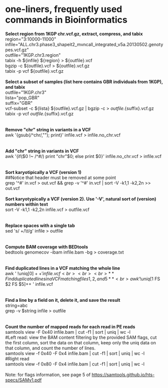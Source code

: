 # one-liners, frequently used commands in Bioinformatics

**Select region from 1KGP chr.vcf.gz, extract, compress, and tabix**<br>
region="3:10000-11000"<br>
infile="ALL.chr3.phase3_shapeit2_mvncall_integrated_v5a.20130502.genotypes.vcf.gz"<br>
outfile="1KGP.chr3.region"<br>
tabix -h ${infile} ${region} > ${outfile}.vcf<br>
bgzip -c ${outfile}.vcf > ${outfile}.vcf.gz<br>
tabix -p vcf ${outfile}.vcf.gz
<br>
<br>
**Select a subset of samples (list here contains GBR individuals from 1KGP), and tabix**<br>
outfile="1KGP.chr3"<br>
lista="pop_GBR"<br>
suffix="GBR"<br>
vcf-subset -c ${lista} ${outfile}.vcf.gz | bgzip -c > ${outfile}.${suffix}.vcf.gz<br>
tabix -p vcf ${outfile}.${suffix}.vcf.gz<br>
<br>
<br>
**Remove "chr" string in variants in a VCF**<br>
awk '{gsub(/^chr/,""); print}' infile.vcf > infile.no_chr.vcf<br>
<br>
<br>
**Add "chr" string in variants in VCF**<br>
awk '{if($0 !~ /^#/) print "chr"$0; else print $0}' infile.no_chr.vcf > infile.vcf<br>
<br>
<br>
**Sort karyotipically a VCF (version 1)**<br>
##Notice that header must be removed at some point <br>
grep '^#' in.vcf > out.vcf && grep -v '^#' in.vcf | sort -V -k1,1 -k2,2n >> out.vcf
<br>
<br>
**Sort karyotypically a VCF (version 2). Use '-V', natural sort of (version) numbers within text**<br>
sort -V -k1,1 -k2,2n infile.vcf > outfile.vcf<br>
<br>
<br>
**Replace spaces with a single tab**<br>
sed 's/ \+/\t/g' infile > outfile<br>
<br>
<br>
**Compute BAM coverage with BEDtools**<br>
bedtools genomecov -ibam infile.bam -bg > coverage.txt<br>
<br>
<br>
**Find duplicated lines in a VCF matching the whole line**<br>
awk ' !uniq[$0]++ ' infile.vcf<br>
<br>
<br>
**Find duplicated lines in a VCF matching files 1, 2, and 5**<br>
awk ' !uniq[$1 FS $2 FS $5]++ ' infile.vcf<br>
<br>
<br>
**Find a line by a field on it, delete it, and save the result**<br>
string=abc<br>
grep -v $string infile > outfile<br>
<br>
<br>
**Count the number of mapped reads for each read in PE reads**<br>
samtools view -F 0x40 infile.bam | cut -f1 | sort | uniq | wc -l<br>
#Left read: view the BAM content filtering by the provided SAM flags, cut the first column, sort the data on that column, keep only the uniq data on that column, and count the number of lines.<br>
samtools view -f 0x40 -F 0x4 infile.bam | cut -f1 | sort | uniq | wc -l<br>
#Right read<br>
samtools view -f 0x80 -F 0x4 infile.bam | cut -f1 | sort | uniq  | wc -l<br>
<br>Note: for flags information, see page 5 of https://samtools.github.io/hts-specs/SAMv1.pdf
<br>
<br>

